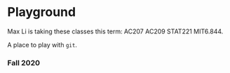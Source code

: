 # Playground

Max Li is taking these classes this term: AC207 AC209 STAT221 MIT6.844. 


A place to play with `git`.

### Fall 2020
